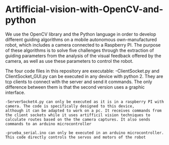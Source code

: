 # Artifficial-vision-with-OpenCV-and-python
We use the  OpenCV  library and the  Python  language in  order to develop different  guiding algorithms  on a mobile autonomous own-manufactured robot,  which includes a  camera connected to a  Raspberry PI.  The purpose of these algorithms  is to solve  five  challenges  through  the extraction of guiding parameters from  the analysis of the visual  feedback offered by the camera, as well as use these parameters to control the robot.

The four code files in this repository are executable:
    -ClientSocket.py and ClientSocket_GUI.py can be executed in any device with python 2. They are tcp clients to connect with the server     and send it commands. The only difference between them is that the second version uses a graphic interface.
    
    -ServerSocket4.py can only be executed as it is in a raspberry PI with camera. The code is specifically designed to this device,           although it can be adapted to work on a pc. It receives commands from the client sockets while it uses artifficil vision techniques to     calculate routes based on the the camera captures. It also sends commands to an arduino microcontroller
    
    -prueba_serial.ino can only be executed in an arduino microcontroller. This code directly controls the servos and motors of the robot
